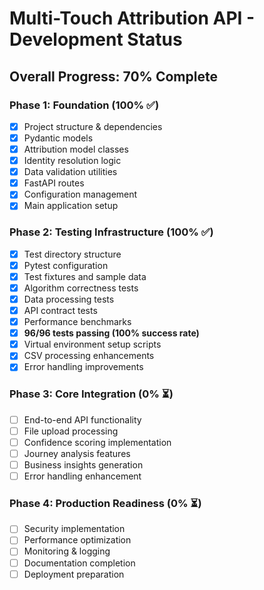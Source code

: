 # Multi-Touch Attribution API - Development Status

## Overall Progress: 70% Complete

### Phase 1: Foundation (100% ✅)
- [x] Project structure & dependencies
- [x] Pydantic models
- [x] Attribution model classes
- [x] Identity resolution logic
- [x] Data validation utilities
- [x] FastAPI routes
- [x] Configuration management
- [x] Main application setup

### Phase 2: Testing Infrastructure (100% ✅)
- [x] Test directory structure
- [x] Pytest configuration
- [x] Test fixtures and sample data
- [x] Algorithm correctness tests
- [x] Data processing tests
- [x] API contract tests
- [x] Performance benchmarks
- [x] **96/96 tests passing (100% success rate)**
- [x] Virtual environment setup scripts
- [x] CSV processing enhancements
- [x] Error handling improvements

### Phase 3: Core Integration (0% ⏳)
- [ ] End-to-end API functionality
- [ ] File upload processing
- [ ] Confidence scoring implementation
- [ ] Journey analysis features
- [ ] Business insights generation
- [ ] Error handling enhancement

### Phase 4: Production Readiness (0% ⏳)
- [ ] Security implementation
- [ ] Performance optimization
- [ ] Monitoring & logging
- [ ] Documentation completion
- [ ] Deployment preparation